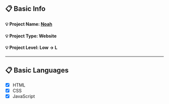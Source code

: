 ## :clipboard: Basic Info
#### :bulb: Project Name: [**Noah**](https://a7m3d000.github.io/L--Noah/)
#### :bulb: Project Type: **Website** 
#### :bulb: Project Level: **Low** -> **L**

---

## :clipboard: Basic Languages
 - [x] HTML
 - [x] CSS
 - [x] JavaScript
